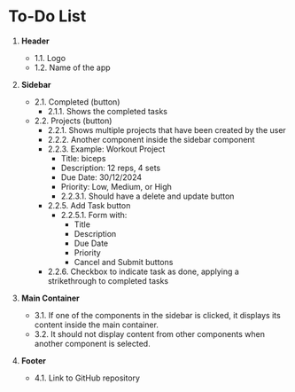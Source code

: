 # To-Do List

1. **Header**
   - 1.1. Logo
   - 1.2. Name of the app

2. **Sidebar**
   - 2.1. Completed (button)
     - 2.1.1. Shows the completed tasks
   - 2.2. Projects (button)
     - 2.2.1. Shows multiple projects that have been created by the user
     - 2.2.2. Another component inside the sidebar component
     - 2.2.3. Example: Workout Project
       - Title: biceps
       - Description: 12 reps, 4 sets
       - Due Date: 30/12/2024
       - Priority: Low, Medium, or High
       - 2.2.3.1. Should have a delete and update button
     - 2.2.5. Add Task button
       - 2.2.5.1. Form with:
         - Title
         - Description
         - Due Date
         - Priority
         - Cancel and Submit buttons
     - 2.2.6. Checkbox to indicate task as done, applying a strikethrough to completed tasks

3. **Main Container**
   - 3.1. If one of the components in the sidebar is clicked, it displays its content inside the main container.
   - 3.2. It should not display content from other components when another component is selected.

4. **Footer**
   - 4.1. Link to GitHub repository
